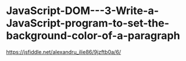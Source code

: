 # JavaScript-DOM---3-Write-a-JavaScript-program-to-set-the-background-color-of-a-paragraph
https://jsfiddle.net/alexandru_ilie86/9jzftb0a/6/
